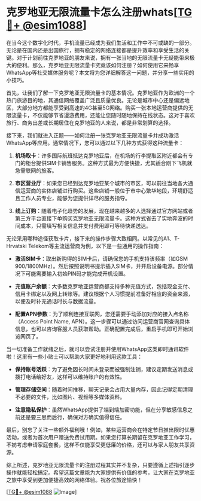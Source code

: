 # 克罗地亚无限流量卡怎么注册whats[[TG💪+ @esim1088](https://t.me/s/esim1088)]

在当今这个数字化时代，手机流量已经成为我们生活和工作中不可或缺的一部分。无论是在国内还是出国旅行，拥有稳定的网络连接都是提升效率和享受生活的关键。对于计划前往克罗地亚的朋友来说，拥有一张当地的无限流量卡无疑能带来极大的便利。那么，克罗地亚无限流量卡究竟该如何注册？如何使用它来畅享WhatsApp等社交媒体服务呢？本文将为您详细解答这一问题，并分享一些实用的小技巧。

首先，让我们了解一下克罗地亚无限流量卡的基本情况。克罗地亚作为欧洲的一个热门旅游目的地，其通信网络覆盖广泛且质量优良。无论是城市中心还是偏远地区，大部分地方都能享受到高速的4G甚至5G网络。购买一张本地运营商提供的无限流量卡，不仅能够节省漫游费用，还能让您随时随地保持在线状态。这对于喜欢旅行、商务出差或长期居住在克罗地亚的人来说，都是非常划算的选择。

接下来，我们就进入正题——如何注册一张克罗地亚无限流量卡并成功激活WhatsApp等应用。通常情况下，您可以通过以下几种方式获得这种流量卡：

1. **机场取卡**：许多国际航班抵达克罗地亚后，在机场的行李提取区附近都会有专门的柜台提供SIM卡销售服务。这种方式最为方便快捷，尤其适合刚下飞机就急需联网的旅客。
   
2. **市区营业厅**：如果您已经到达克罗地亚某个城市的市区，可以前往当地各大通信运营商的实体店铺进行购买。这些店铺一般位于市中心繁华地段，环境舒适且工作人员专业，能够为您提供详尽的服务指导。

3. **线上订购**：随着电子化趋势的发展，现在越来越多的人选择通过官方网站或者第三方平台直接下单购买克罗地亚无限流量卡。这种方式省去了实地奔波的时间成本，只需填写相关信息并支付费用即可等待快递送达。

无论采用哪种途径获取卡片，接下来的操作步骤大致相同。以常见的A1、T-Hrvatski Telekom等主流运营商为例，以下是一些通用的操作指南：

- **激活SIM卡**：取出新购得的SIM卡后，请确保您的手机支持该频率（如GSM 900/1800MHz）。然后按照说明书提示插入SIM卡，并开启设备电源。部分情况下可能需要输入初始PIN码才能完成开机设置。
  
- **充值账户余额**：大多数克罗地亚运营商都支持多种充值方式，包括现金支付、信用卡绑定以及网上转账等。建议根据个人习惯提前准备好相应的资金来源，以便及时补充通话时长与数据流量。

- **配置APN参数**：为了顺利连接互联网，您还需要手动添加对应的接入点名称（Access Point Name, APN）。这一步骤可以通过访问运营商官网查询具体信息，也可以咨询客服人员获取帮助。正确配置完成后，重启手机即可开始浏览网页了。

当一切准备工作就绪之后，就可以尝试注册并使用WhatsApp这类即时通讯软件啦！这里有一些小贴士可以帮助大家更好地利用这款工具：

- **保持账号活跃**：为了避免因长时间未登录而被强制注销，建议定期发送消息或拨打电话给好友，这样可以维持账户的有效性。
  
- **管理存储空间**：随着时间推移，聊天记录会占用大量内存，因此记得定期清理不必要的文件，比如图片、视频等多媒体资料。

- **注意隐私保护**：虽然WhatsApp提供了端到端加密功能，但在分享敏感信息之前还是要三思而后行，确保对方确实值得信任。

最后，别忘了关注一些额外福利哦！例如，某些运营商会在特定节日推出限时优惠活动，或者为首次用户赠送免费试用期。如果您打算长期留在克罗地亚工作学习，不妨考虑申请家庭套餐，这样不仅能享受更低廉的价格，还可以与家人朋友共享资源。

综上所述，克罗地亚无限流量卡的注册过程其实并不复杂，只要遵循上述指引逐步操作就能轻松搞定。希望这篇文章能为大家提供有价值的参考，让大家在克罗地亚之旅中享受到更加便捷高效的网络体验。祝各位旅途愉快！

[[TG💪+ @esim1088](https://t.me/s/esim1088) ![Image](https://i.postimg.cc/4NQfJmqS/Snipaste-2025-05-13-00-14-12.png)]